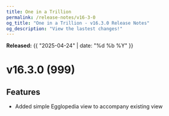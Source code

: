 ```yaml
---
title: One in a Trillion
permalink: /release-notes/v16-3-0
og_title: "One in a Trillion - v16.3.0 Release Notes"
og_description: "View the lastest changes!"
---
```

**Released:** {{ "2025-04-24" | date: "%d %b %Y" }}

# v16.3.0 (999)
## Features
- Added simple Egglopedia view to accompany existing view
